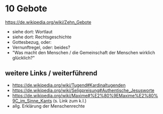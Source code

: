 # 10 Gebote

<https://de.wikipedia.org/wiki/Zehn_Gebote>

-   siehe dort: Wortlaut
-   siehe dort: Rechtsgeschichte
-   Gottesbezug, oder:
-   Vernunftregel, oder: beides?
-   "Was macht den Menschen / die Gemeinschaft der Menschen wirklich glücklich?"

## weitere Links / weiterführend

-   <https://de.wikipedia.org/wiki/Tugend#Kardinaltugenden>
-   <https://de.wikipedia.org/wiki/Seligpreisung#Authentische_Jesusworte>
-   <https://de.wikipedia.org/wiki/Maxime#%E2%80%9EMaxime%E2%80%9C_im_Sinne_Kants>
    (s. Link zum k.I.)
-   allg. Erklärung der Menschenrechte
